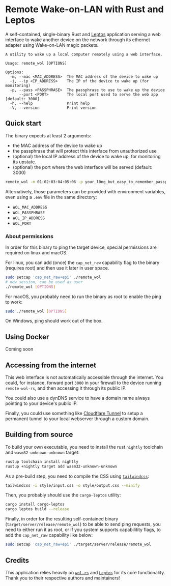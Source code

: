 # Remote Wake-on-LAN with Rust and Leptos

A self-contained, single-binary Rust and [Leptos](https://github.com/leptos-rs/leptos) application serving a web
interface to wake another device on the network through its ethernet adapter using Wake-on-LAN magic packets.

```
A utility to wake up a local computer remotely using a web interface.

Usage: remote_wol [OPTIONS]

Options:
  -m, --mac <MAC_ADDRESS>  The MAC address of the device to wake up
  -i, --ip <IP_ADDRESS>    The IP of the device to wake up (for monitoring)
  -p, --pass <PASSPHRASE>  The passphrase to use to wake up the device
      --port <PORT>        The local port used to serve the web app [default: 3000]
  -h, --help               Print help
  -V, --version            Print version
```

## Quick start

The binary expects at least 2 arguments:

- the MAC address of the device to wake up
- the passphrase that will protect this interface from unauthorized use
- (optional) the local IP address of the device to wake up, for monitoring its upstate.
- (optional) the port where the web interface will be served (default: 3000)

```bash
remote_wol -m 01:02:03:04:05:06 -p your_l0ng_but_easy_to_remember_passphrase -i 192.168.0.123
```

Alternatively, those parameters can be provided with environment variables,
even using a `.env` file in the same directory:

- `WOL_MAC_ADDRESS`
- `WOL_PASSPHRASE`
- `WOL_IP_ADDRESS`
- `WOL_PORT`

### About permissions

In order for this binary to ping the target device, special permissions are required on linux and macOS.

For linux, you can add (once) the `cap_net_raw` capability flag to the binary (requires root) and then use it later in
user space.

```bash
sudo setcap 'cap_net_raw+epi' ./remote_wol
# new session, can be used as user
./remote_wol [OPTIONS]
```

For macOS, you probably need to run the binary as root to enable the ping to work:

```bash
sudo ./remote_wol [OPTIONS]
```

On Windows, ping should work out of the box.

## Using Docker

Coming soon

## Accessing from the internet

This web interface is not automatically accessible through the internet. You could, for instance, forward port `3000` in
your firewall to the device running `remote-wol-rs`, and then accessing it through its public IP.

You could also use a dynDNS service to have a domain name always pointing to your device's public IP.

Finally, you could use something like [Cloudflare Tunnel](https://developers.cloudflare.com/cloudflare-one/connections/connect-apps/)
to setup a permanent tunnel to your local webserver through a custom domain.

## Building from source

To build your own executable, you need to install the rust `nightly` toolchain and `wasm32-unknown-unknown` target:

```bash
rustup toolchain install nightly
rustup +nightly target add wasm32-unknown-unknown
```

As a pre-build step, you need to compile the CSS using [`tailwindcss`](https://tailwindcss.com/docs/installation):

```bash
tailwindcss -i style/input.css -o style/output.css --minify
```

Then, you probably should use the `cargo-leptos` utility:

```bash
cargo install cargo-leptos
cargo leptos build --release
```

Finally, in order for the resulting self-contained binary (`target/server/release/remote_wol`) to be able to send
ping requests, you need to either run it as root, or if you system supports capabilitity flags, to add the `cap_net_raw`
capability like below:

```bash
sudo setcap 'cap_net_raw+epi' ./target/server/release/remote_wol
```

## Credits

This application relies heavily on [`wol-rs`](https://github.com/fengyc/wol-rs) and
[`Leptos`](https://github.com/leptos-rs/leptos) for its core functionality. Thank you to their respective authors and
maintainers!

